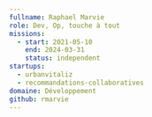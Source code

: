 ```yaml
---
fullname: Raphael Marvie
role: Dev, Op, touche à tout
missions:
  - start: 2021-05-10
    end: 2024-03-31
    status: independent
startups:
  - urbanvitaliz
  - recommandations-collaboratives
domaine: Développement
github: rmarvie
---
```


